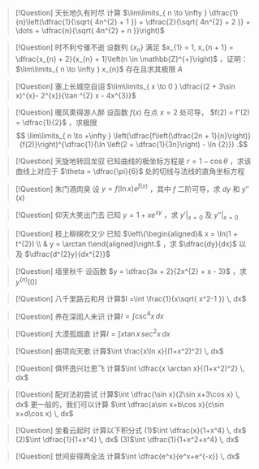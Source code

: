 > [!Question] 天长地久有时尽
> 计算 $\lim\limits_{ n \to \infty } \dfrac{1}{n}\left(\dfrac{1}{\sqrt{ 4n^{2} + 1 }} + \dfrac{2}{\sqrt{ 4n^{2} + 2 }} + \dots + \dfrac{n}{\sqrt{ 4n^{2} + n }}\right)$


> [!Question] 时不利兮骓不逝
> 设数列 $\{x_{n}\}$ 满足 $x_{1} = 1, x_{n + 1} = \dfrac{x_{n} + 2}{x_{n} + 1}\left(n \in \mathbb{Z}^{+}\right)$ ，证明： $\lim\limits_{ n \to \infty } x_{n}$ 存在且求其极限 $A$


> [!Question] 塞上长城空自诩
> $\lim\limits_{ x \to 0 } \dfrac{(2 + 3\sin x)^{x}-  2^{x}}{\tan ^{2} x - 4x^{3}}$


> [!Question] 暖风熏得游人醉
> 设函数 $f(x)$ 在点 $x = 2$ 处可导， $f(2) = f'(2) = \dfrac{1}{2}$ ，求极限 
> $$
\lim\limits_{ n \to +\infty } \left(\dfrac{f\left(\dfrac{2n + 1}{n}\right)}{f(2)}\right)^{\dfrac{1}{\ln \left(2 + \dfrac{1}{3n}\right) - \ln {2}}} 
.$$


> [!Question] 天旋地转回龙驭
> 已知曲线的极坐标方程是 $r = 1 - \cos\theta$ ，求该曲线上对应于 $\theta = \dfrac{\pi}{6}$ 处的切线与法线的直角坐标方程


 > [!Question] 朱门酒肉臭
 > 设 $y = f(\ln x)e^{f(x)}$ ，其中 $f$ 二阶可导，求 $dy$ 和 $y''(x)$
 

 > [!Question] 仰天大笑出门去
 > 已知 $y = 1 + xe^{ xy }$ ，求 $y'|_{x = 0}$ 及 $y''|_{x = 0}$
 


> [!Question] 枝上柳绵吹又少
> 已知 $\left\{\begin{aligned}& x = \ln(1 + t^{2}) \\ & y = \arctan t\end{aligned}\right.$ ，求 $\dfrac{dy}{dx}$ 以及 $\dfrac{d^{2}y}{dx^{2}}$


> [!Question] 墙里秋千
> 设函数 $y = \dfrac{3x + 2}{2x^{2} + x - 3}$ ，求 $y^{(n)}(0)$


>[!Question] 八千里路云和月
>计算$I =\int \frac{1}{x\sqrt{ x^2-1 }} \, dx$


>[!Question] 养在深闺人未识
>计算$I=\int \csc^4x \, dx$


>[!Question] 大漠孤烟直
>计算$I=\int x\tan x \, sec^2x \, dx$



>[!Question] 曲项向天歌
>计算$\int \frac{x\ln x}{(1+x^2)^2} \, dx$



>[!Question] 俱怀逸兴壮思飞
>计算$\int \dfrac{x \arctan x}{(1+x^2)^2} \, dx$




>[!Question] 配对法初尝试
>计算$\int \dfrac{\sin x}{2\sin x+3\cos x} \, dx$
>更一般的，我们可以计算
>$\int \dfrac{a\sin x+b\cos x}{c\sin x+d\cos x} \, dx$



>[!Question] 坐看云起时
>计算以下积分式
>(1)$\int \dfrac{x}{1+x^4} \, dx$
>(2)$\int \dfrac{1}{1+x^4} \, dx$
>(3)$\int \dfrac{1}{1+x^2+x^4} \, dx$



>[!Question] 世间安得两全法
>计算$\int \dfrac{e^x}{e^x+e^{-x}} \, dx$




